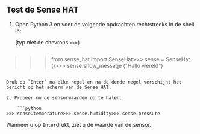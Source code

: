 ## Test de Sense HAT

1. Open Python 3 en voer de volgende opdrachten rechtstreeks in de shell in:
    
    (typ niet de chevrons `>>>`)
    
    ```python
>>> from sense_hat import SenseHat>>> sense = SenseHat ()>>> sense.show_message ("Hallo wereld")
```

Druk op `Enter` na elke regel en na de derde regel verschijnt het bericht op het scherm van de Sense HAT.

2. Probeer nu de sensorwaarden op te halen:
    
    ```python
>>> sense.temperature>>> sense.humidity>>> sense.pressure
```

Wanneer u op `Enter`drukt, ziet u de waarde van de sensor.